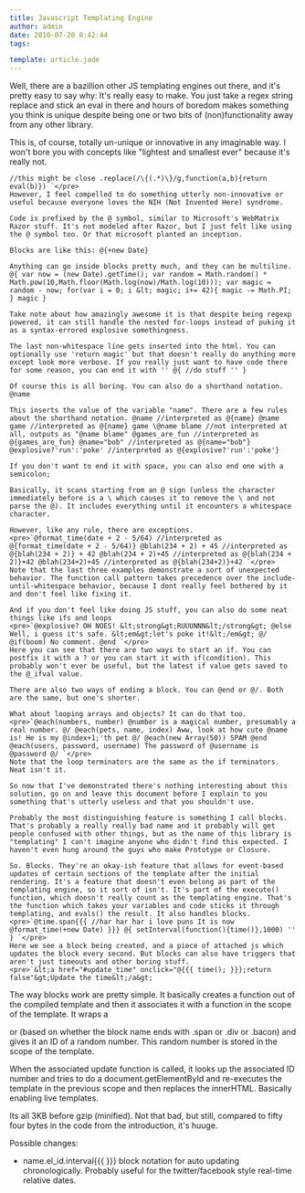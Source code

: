 ```yaml
---
title: Javascript Templating Engine
author: admin
date: 2010-07-20 8:42:44
tags: 

template: article.jade
---
```


Well, there are a bazillion other JS templating engines out there, and it's pretty easy to say why: It's really easy to make. You just take a regex string replace and stick an eval in there and hours of boredom makes something you think is unique despite being one or two bits of (non)functionality away from any other library.

This is, of course, totally un-unique or innovative in any imaginable way. I won't bore you with concepts like "lightest and smallest ever" because it's really not.

    //this might be close .replace(/\{(.*)\}/g,function(a,b){return eval(b)}) `</pre>
    However, I feel compelled to do something utterly non-innovative or useful because everyone loves the NIH (Not Invented Here) syndrome.

    Code is prefixed by the @ symbol, similar to Microsoft's WebMatrix Razor stuff. It's not modeled after Razor, but I just felt like using the @ symbol too. Or that microsoft planted an inception.

    Blocks are like this: @{+new Date}

    Anything can go inside blocks pretty much, and they can be multiline. @{ var now = (new Date).getTime(); var random = Math.random() * Math.pow(10,Math.floor(Math.log(now)/Math.log(10))); var magic = random - now; for(var i = 0; i &lt; magic; i+= 42){ magic -= Math.PI; } magic }

    Take note about how amazingly awesome it is that despite being regexp powered, it can still handle the nested for-loops instead of puking it as a syntax-errored explosive somethingness.

    The last non-whitespace line gets inserted into the html. You can optionally use 'return magic' but that doesn't really do anything more except look more verbose. If you really just want to have code there for some reason, you can end it with '' @{ //do stuff '' }

    Of course this is all boring. You can also do a shorthand notation. @name

    This inserts the value of the variable "name". There are a few rules about the shorthand notation. @name //interpreted as @{name} @name game //interpreted as @{name} game \@name blame //not interpreted at all, outputs as "@name blame" @games_are_fun //interpreted as @{games_are_fun} @name="bob" //interpreted as @{name="bob"} @explosive?'run':'poke' //interpreted as @{explosive?'run':'poke'}

    If you don't want to end it with space, you can also end one with a semicolon;

    Basically, it scans starting from an @ sign (unless the character immediately before is a \ which causes it to remove the \ and not parse the @). It includes everything until it encounters a whitespace character.

    However, like any rule, there are exceptions.
    <pre>`@format_time(date + 2 - 5/64) //interpreted as @{format_time(date + 2 - 5/64)} @blah(234 + 2) + 45 //interpreted as @{blah(234 + 2)} + 42 @blah(234 + 2)+45 //interpreted as @{blah(234 + 2)}+42 @blah(234+2)+45 //interpreted as @{blah(234+2)}+42 `</pre>
    Note that the last three examples demonstrate a sort of unexpected behavior. The function call pattern takes precedence over the include-until-whitespace behavior, because I dont really feel bothered by it and don't feel like fixing it.

    And if you don't feel like doing JS stuff, you can also do some neat things like ifs and loops
    <pre>`@explosive? OH NOES! &lt;strong&gt;RUUUNNN&lt;/strong&gt; @else Well, i guess it's safe. &lt;em&gt;let's poke it!&lt;/em&gt; @/ @if(boom) No comment. @end `</pre>
    Here you can see that there are two ways to start an if. You can postfix it with a ? or you can start it with if(condition). This probably won't ever be useful, but the latest if value gets saved to the @_ifval value.

    There are also two ways of ending a block. You can @end or @/. Both are the same, but one's shorter.

    What about looping arrays and objects? It can do that too.
    <pre>`@each(numbers, number) @number is a magical number, presumably a real number. @/ @each(pets, name, index) Aww, look at how cute @name is! He is my @index+1;'th pet @/ @each(new Array(50)) SPAM @end @each(users, password, username) The password of @username is @password @/ `</pre>
    Note that the loop terminators are the same as the if terminators. Neat isn't it.

    So now that I've demonstrated there's nothing interesting about this solution, go on and leave this document before I explain to you something that's utterly useless and that you shouldn't use.

    Probably the most distinguishing feature is something I call blocks. That's probably a really really bad name and it probably will get people confused with other things, but as the name of this library is "templating" I can't imagine anyone who didn't find this expected. I haven't even hung around the guys who make Prototype or Closure.

    So. Blocks. They're an okay-ish feature that allows for event-based updates of certain sections of the template after the initial rendering. It's a feature that doesn't even belong as part of the templating engine, so it sort of isn't. It's part of the execute() function, which doesn't really count as the templating engine. That's the function which takes your variables and code sticks it through templating, and evals() the result. It also handles blocks.
    <pre>`@time.span{{{ //har har har i love puns It is now @format_time(+new Date) }}} @{ setInterval(function(){time()},1000) '' } `</pre>
    Here we see a block being created, and a piece of attached js which updates the block every second. But blocks can also have triggers that aren't just timeouts and other boring stuff.
    <pre>`&lt;a href="#update_time" onclick="@{{{ time(); }}};return false"&gt;Update the time&lt;/a&gt; 

The way blocks work are pretty simple. It basically creates a function out of the compiled template and then it associates it with a function in the scope of the template. It wraps a

or (based on whether the block name ends with .span or .div or .bacon) and gives it an ID of a random number. This random number is stored in the scope of the template.

When the associated update function is called, it looks up the associated ID number and tries to do a document.getElementById and re-executes the template in the previous scope and then replaces the innerHTML. Basically enabling live templates.

Its all 3KB before gzip (minified). Not that bad, but still, compared to fifty four bytes in the code from the introduction, it's huuge.

Possible changes:

*   name.el_id.interval{{{ }}} block notation for auto updating chronologically. Probably useful for the twitter/facebook style real-time relative dates.
